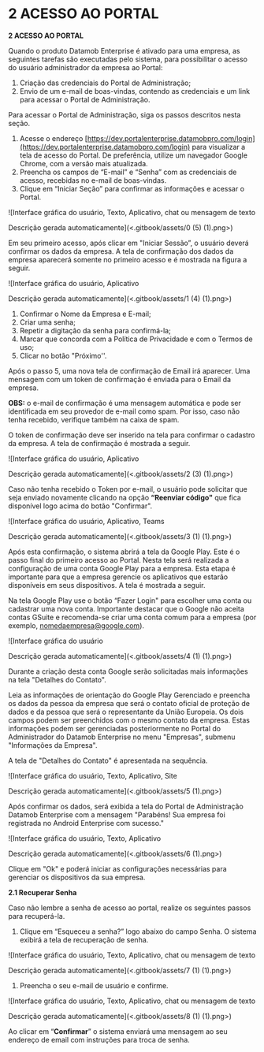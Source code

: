 # 2 ACESSO AO PORTAL

**2 ACESSO AO PORTAL**

Quando o produto Datamob Enterprise é ativado para uma empresa, as seguintes tarefas são executadas pelo sistema, para possibilitar o acesso do usuário administrador da empresa ao Portal:

1. Criação das credenciais do Portal de Administração;
2. Envio de um e-mail de boas-vindas, contendo as credenciais e um link para acessar o Portal de Administração.

Para acessar o Portal de Administração, siga os passos descritos nesta seção.

1. Acesse o endereço [https://dev.portalenterprise.datamobpro.com/login](https://dev.portalenterprise.datamobpro.com/login) para visualizar a tela de acesso do Portal. De preferência, utilize um navegador Google Chrome, com a versão mais atualizada.
2. Preencha os campos de “E-mail” e “Senha” com as credenciais de acesso, recebidas no e-mail de boas-vindas.
3. Clique em “Iniciar Seção” para confirmar as informações e acessar o Portal.

![Interface gráfica do usuário, Texto, Aplicativo, chat ou mensagem de texto

Descrição gerada automaticamente](<.gitbook/assets/0 (5) (1).png>)

Em seu primeiro acesso, após clicar em "Iniciar Sessão”, o usuário deverá confirmar os dados da empresa. A tela de confirmação dos dados da empresa aparecerá somente no primeiro acesso e é mostrada na figura a seguir.

![Interface gráfica do usuário, Aplicativo

Descrição gerada automaticamente](<.gitbook/assets/1 (4) (1).png>)

1. Confirmar o Nome da Empresa e E-mail;&#x20;
2. Criar uma senha;
3. Repetir a digitação da senha para confirmá-la;
4. Marcar que concorda com a Política de Privacidade e com o Termos de uso;
5. Clicar no botão "Próximo''.

Após o passo 5, uma nova tela de confirmação de Email irá aparecer. Uma mensagem com um token de confirmação é enviada para o Email da empresa.&#x20;

**OBS:** o e-mail de confirmação é uma mensagem automática e pode ser identificada em seu provedor de e-mail como spam. Por isso, caso não tenha recebido, verifique também na caixa de spam.

O token de confirmação deve ser inserido na tela para confirmar o cadastro da empresa.  A tela de confirmação é mostrada a seguir.

![Interface gráfica do usuário, Aplicativo

Descrição gerada automaticamente](<.gitbook/assets/2 (3) (1).png>)

Caso não tenha recebido o Token por e-mail, o usuário pode solicitar que seja enviado novamente clicando na opção **“Reenviar código"** que fica disponível logo acima do botão "Confirmar".

![Interface gráfica do usuário, Aplicativo, Teams

Descrição gerada automaticamente](<.gitbook/assets/3 (1) (1).png>)

Após esta confirmação, o sistema abrirá a tela da Google Play. Este é o passo final do primeiro acesso ao Portal. Nesta tela será realizada a configuração de uma conta Google Play para a empresa. Esta etapa é importante para que a empresa gerencie os aplicativos que estarão disponíveis em seus dispositivos. A tela é mostrada a seguir.

Na tela Google Play use o botão “Fazer Login" para escolher uma conta ou cadastrar uma nova conta. Importante destacar que o Google não aceita contas GSuite e recomenda-se criar uma conta comum para a empresa (por exemplo, [nomedaempresa@google.com](mailto:nomedaempresa@google.com)).&#x20;

![Interface gráfica do usuário

Descrição gerada automaticamente](<.gitbook/assets/4 (1) (1).png>)

Durante a criação desta conta Google serão solicitadas mais informações na tela "Detalhes do Contato". &#x20;

Leia as informações de orientação do Google Play Gerenciado e preencha os dados da pessoa da empresa que será o contato oficial de proteção de dados e da pessoa que será o representante da União Europeia.  Os dois campos podem ser preenchidos com o mesmo contato da empresa. Estas informações podem ser gerenciadas posteriormente no Portal do Administrador do Datamob Enterprise no menu "Empresas", submenu "Informações da Empresa".

A tela de "Detalhes do Contato" é apresentada na sequência.&#x20;

![Interface gráfica do usuário, Texto, Aplicativo, Site

Descrição gerada automaticamente](<.gitbook/assets/5 (1).png>)

Após confirmar os dados, será exibida a tela do Portal de Administração Datamob Enterprise com a mensagem "Parabéns! Sua empresa foi registrada no Android Enterprise com sucesso."&#x20;

![Interface gráfica do usuário, Texto, Aplicativo

Descrição gerada automaticamente](<.gitbook/assets/6 (1).png>)

Clique em "Ok" e poderá iniciar as configurações necessárias para gerenciar os dispositivos da sua empresa.

**2.1 Recuperar Senha**

Caso não lembre a senha de acesso ao portal, realize os seguintes passos para recuperá-la.

1. Clique em “Esqueceu a senha?” logo abaixo do campo Senha. O sistema exibirá a tela de recuperação de senha.

![Interface gráfica do usuário, Texto, Aplicativo, chat ou mensagem de texto

Descrição gerada automaticamente](<.gitbook/assets/7 (1) (1).png>)

1. Preencha o seu e-mail de usuário e confirme.

![Interface gráfica do usuário, Texto, Aplicativo, chat ou mensagem de texto

Descrição gerada automaticamente](<.gitbook/assets/8 (1) (1).png>)

Ao clicar em “**Confirmar**” o sistema enviará uma mensagem ao seu endereço de email com instruções para troca de senha.&#x20;
